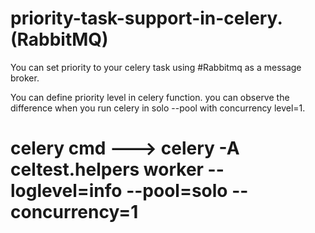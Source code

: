 # priority-task-support-in-celery. (RabbitMQ)
You can set priority to your celery task using #Rabbitmq as a message broker.

You can define priority level in celery function. you can observe the difference when you run celery in solo --pool with concurrency level=1.

# celery cmd ---> celery -A celtest.helpers worker --loglevel=info --pool=solo --concurrency=1
